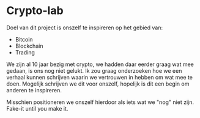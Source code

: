 # Crypto-lab

Doel van dit project is onszelf te inspireren op het gebied van:

* Bitcoin
* Blockchain
* Trading

We zijn al 10 jaar bezig met crypto, we hadden daar eerder graag wat mee gedaan, is ons nog niet gelukt. Ik zou graag onderzoeken hoe we een verhaal kunnen schrijven waarin we vertrouwen in hebben om wat mee te doen. Mogelijk schrijven we dit voor onszelf, hopelijk is dit een begin om anderen te inspireren. 

Misschien positioneren we onszelf hierdoor als iets wat we "nog" niet zijn. Fake-it until you make it. 
